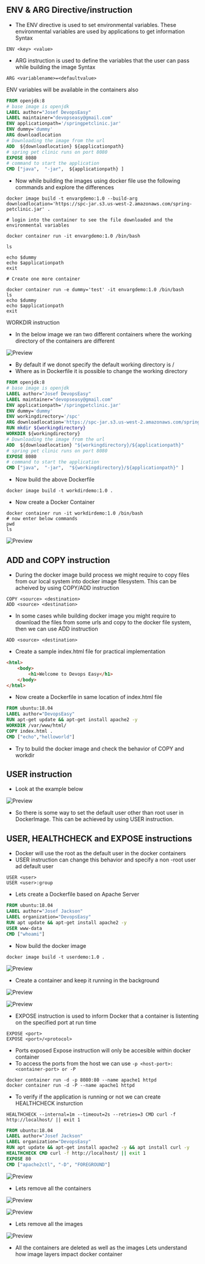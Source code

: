 ## ENV & ARG Directive/instruction
* The ENV directive is used to set environmental variables.
These environmental variables are used by applications to get information
Syntax

```
ENV <key> <value>
```
* ARG instruction is used to define the variables that the user can pass while building the image
Syntax

```
ARG <variablename>=<defaultvalue>
```
ENV variables will be available in the containers also

```Dockerfile
FROM openjdk:8
# base image is openjdk
LABEL author="Josef DevopsEasy"
LABEL maintainer="devopseasy@gmail.com"
ENV applicationpath='/springpetclinic.jar'
ENV dummy='dummy'
ARG downloadlocation
# Downloading the image from the url
ADD  ${downloadlocation} ${applicationpath}
# spring pet clinic runs on port 8080
EXPOSE 8080
# command to start the application
CMD ["java",  "-jar",  ${applicationpath} ]
```
* Now while building the images using docker file use the following commands and explore the differences

```
docker image build -t envargdemo:1.0 --build-arg downloadlocation='https://spc-jar.s3.us-west-2.amazonaws.com/spring-petclinic.jar' .

# login into the container to see the file downloaded and the environmental variables

docker container run -it envargdemo:1.0 /bin/bash

ls

echo $dummy
echo $applicationpath
exit

# Create one more container

docker container run -e dummy='test' -it envargdemo:1.0 /bin/bash
ls
echo $dummy
echo $applicationpath
exit
```

WORKDIR instruction
* In the below image we ran two different containers where the working directory of the containers are different

![Preview](./Images/docker-workdir.png)

* By default if we donot specify the default working directory is /
* Where as in Dockerfile it is possible to change the working directory

```Dockerfile
FROM openjdk:8
# base image is openjdk
LABEL author="Josef DevopsEasy"
LABEL maintainer="devopseasy@gmail.com"
ENV applicationpath='/springpetclinic.jar'
ENV dummy='dummy'
ENV workingdirectory='/spc'
ARG downloadlocation='https://spc-jar.s3.us-west-2.amazonaws.com/spring-petclinic.jar'
RUN mkdir ${workingdirectory}
WORKDIR ${workingdirectory}
# Downloading the image from the url
ADD  ${downloadlocation} "${workingdirectory}/${applicationpath}"
# spring pet clinic runs on port 8080
EXPOSE 8080
# command to start the application
CMD ["java",  "-jar",  "${workingdirectory}/${applicationpath}" ]
```

* Now build the above Dockerfile

```
docker image build -t workdirdemo:1.0 .
```

* Now create a Docker Container

```
docker container run -it workdirdemo:1.0 /bin/bash
# now enter below commands
pwd
ls
```
![Preview](./Images/docker-workdir1.png)

## ADD and COPY instruction
* During the docker image build process we might require to copy files from our local system into docker image filesystem. This can be acheived by using COPY/ADD instruction

```
COPY <source> <destination>
ADD <source> <destination>
```
* In some cases while building docker image you might require to download the files from some urls and copy to the docker file system, then we can use ADD instruction

```
ADD <source> <destination>
```

* Create a sample index.html file for practical implementation

```html
<html>
    <body>
        <h1>Welcome to Devops Easy</h1>
    </body>
</html> 
```
* Now create a Dockerfile in same location of index.html file

```Dockerfile
FROM ubuntu:18.04
LABEL author="DevopsEasy"
RUN apt-get update && apt-get install apache2 -y
WORKDIR /var/www/html/
COPY index.html .
CMD ["echo","helloworld"] 
```

* Try to build the docker image and check the behavior of COPY and workdir

## USER instruction
* Look at the example below

![Preview](./Images/docker-user.png)

* So there is some way to set the default user other than root user in DockerImage. This can be achieved by using USER instruction.

## USER, HEALTHCHECK and EXPOSE instructions
* Docker will use the root as the default user in the docker containers
* USER instruction can change this behavior and specify a non -root user ad default user

```
USER <user>
USER <user>:group
```

* Lets create a Dockerfile based on Apache Server

```Dockerfile
FROM ubuntu:18.04
LABEL author="Josef Jackson"
LABEL organization="DevopsEasy"
RUN apt update && apt-get install apache2 -y
USER www-data
CMD ["whoami"]
```
* Now build the docker image

```
docker image build -t userdemo:1.0 .
```
![Preview](./Images/docker-user1.png)

* Create a container and keep it running in the background

![Preview](./Images/docker-user2.png)

![Preview](./Images/docker-user3.png)

* EXPOSE instruction is used to inform Docker that a container is listenting on the specified port at run time

```
EXPOSE <port>
EXPOSE <port>/<protocol>
```
* Ports exposed Expose instruction will only be accesible within docker container
* To access the ports from the host we can use ``` -p <host-port>:<container-port> or -P ```
```
docker container run -d -p 8080:80 --name apache1 httpd
docker container run -d -P --name apache1 httpd
```

* To verify if the application is running or not we can create HEALTHCHECK insturction

```
HEALTHCHECK --internal=1m --timeout=2s --retries=3 CMD curl -f http://localhost/ || exit 1
```

```Dockerfile
FROM ubuntu:18.04
LABEL author="Josef Jackson"
LABEL organization="DevopsEasy"
RUN apt update && apt-get install apache2 -y && apt install curl -y
HEALTHCHECK CMD curl -f http://localhost/ || exit 1
EXPOSE 80
CMD ["apache2ctl", "-D", "FOREGROUND"]
```

![Preview](./Images/docker-healthcheck.png)

* Lets remove all the containers

![Preview](./Images/docker-rm-container.png)

![Preview](./Images/docker-rm-container1.png)

* Lets remove all the images

![Preview](./Images/docker-rm-images.png)

* All the containers are deleted as well as the images
Lets understand how image layers impact docker container
